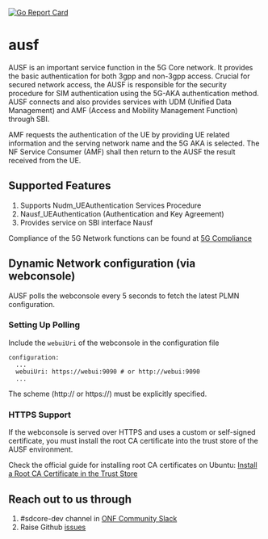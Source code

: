 <!--
SPDX-FileCopyrightText: 2025 Canonical Ltd
SPDX-FileCopyrightText: 2021 Open Networking Foundation <info@opennetworking.org>
Copyright 2019 free5GC.org

SPDX-License-Identifier: Apache-2.0
-->
[![Go Report Card](https://goreportcard.com/badge/github.com/omec-project/ausf)](https://goreportcard.com/report/github.com/omec-project/ausf)

# ausf

AUSF is an important service function in the 5G Core network. It provides the
basic authentication for both 3gpp and non-3gpp access. Crucial for secured
network access, the AUSF is responsible for the security procedure for SIM
authentication using the 5G-AKA authentication method. AUSF connects and also
provides services with UDM (Unified Data Management) and AMF (Access and
Mobility Management Function) through SBI.

AMF requests the authentication of the UE by providing UE related information
and the serving network name and the 5G AKA is selected. The NF Service Consumer
(AMF) shall then return to the AUSF the result received from the UE.

## Supported Features

1. Supports Nudm_UEAuthentication Services Procedure
2. Nausf_UEAuthentication (Authentication and Key Agreement)
3. Provides service on SBI interface Nausf

Compliance of the 5G Network functions can be found at [5G Compliance](https://docs.sd-core.opennetworking.org/main/overview/3gpp-compliance-5g.html)

## Dynamic Network configuration (via webconsole)

AUSF polls the webconsole every 5 seconds to fetch the latest PLMN configuration.

### Setting Up Polling

Include the `webuiUri` of the webconsole in the configuration file
```
configuration:
  ...
  webuiUri: https://webui:9090 # or http://webui:9090
  ...
```
The scheme (http:// or https://) must be explicitly specified.

### HTTPS Support

If the webconsole is served over HTTPS and uses a custom or self-signed certificate,
you must install the root CA certificate into the trust store of the AUSF environment.

Check the official guide for installing root CA certificates on Ubuntu:
[Install a Root CA Certificate in the Trust Store](https://documentation.ubuntu.com/server/how-to/security/install-a-root-ca-certificate-in-the-trust-store/index.html)

## Reach out to us through

1. #sdcore-dev channel in [ONF Community Slack](https://aether5g-project.slack.com)
2. Raise Github [issues](https://github.com/omec-project/ausf/issues/new)
